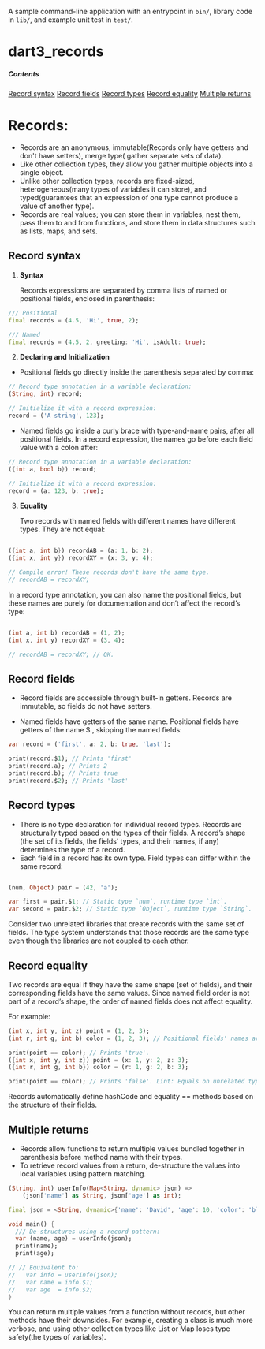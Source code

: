 A sample command-line application with an entrypoint in `bin/`, library code
in `lib/`, and example unit test in `test/`.

# dart3_records

##### Contents

[Record syntax](#Record-syntax)
[Record fields](#Record-fields)
[Record types](#Record-types)
[Record equality](#Record-equality)
[Multiple returns](#Multiple-returns)

# Records:

- Records are an anonymous, immutable(Records only have getters and don't have setters), merge type(
  gather separate sets of data).
- Like other collection types, they allow you gather multiple objects into a single object.
- Unlike other collection types, records are fixed-sized, heterogeneous(many types of variables it
  can store), and typed(guarantees that an expression of one type cannot produce a value of another
  type).
- Records are real values; you can store them in variables, nest them, pass them to and from
  functions, and store them in data structures such as lists, maps, and sets.

## Record syntax

1. **Syntax**

   Records expressions are separated by comma lists of named or positional fields, enclosed in
   parenthesis:

```dart
/// Positional
final records = (4.5, 'Hi', true, 2);

/// Named
final records = (4.5, 2, greeting: 'Hi', isAdult: true);
```

2. **Declaring and Initialization**

- Positional fields go directly inside the parenthesis separated by comma:

```dart 
// Record type annotation in a variable declaration:
(String, int) record;

// Initialize it with a record expression:
record = ('A string', 123);
```

- Named fields go inside a curly brace with type-and-name pairs, after all positional fields. In a
  record expression, the names go before each field value with a colon after:

```dart 
// Record type annotation in a variable declaration:
({int a, bool b}) record;

// Initialize it with a record expression:
record = (a: 123, b: true);
```

3. **Equality**

   Two records with named fields with different names have different types. They are not equal:

```dart

({int a, int b}) recordAB = (a: 1, b: 2);
({int x, int y}) recordXY = (x: 3, y: 4);

// Compile error! These records don't have the same type.
// recordAB = recordXY;
```

In a record type annotation, you can also name the positional fields, but these names are purely for
documentation and don’t affect the record’s type:

```dart

(int a, int b) recordAB = (1, 2);
(int x, int y) recordXY = (3, 4);

// recordAB = recordXY; // OK.
```

## Record fields

- Record fields are accessible through built-in getters. Records are immutable, so fields do not
  have setters.

- Named fields have getters of the same name. Positional fields have getters of the name $<position>
  , skipping the named fields:

```dart 
var record = ('first', a: 2, b: true, 'last');

print(record.$1); // Prints 'first'
print(record.a); // Prints 2
print(record.b); // Prints true
print(record.$2); // Prints 'last'
```

## Record types

- There is no type declaration for individual record types. Records are structurally typed based on
  the types of their fields. A record’s shape (the set of its fields, the fields’ types, and their
  names, if any) determines the type of a record.
- Each field in a record has its own type. Field types can differ within the same record:

```dart

(num, Object) pair = (42, 'a');

var first = pair.$1; // Static type `num`, runtime type `int`.
var second = pair.$2; // Static type `Object`, runtime type `String`.
```

Consider two unrelated libraries that create records with the same set of fields. The type system
understands that those records are the same type even though the libraries are not coupled to each
other.

## Record equality

Two records are equal if they have the same shape (set of fields), and their corresponding fields
have the same values. Since named field order is not part of a record’s shape, the order of named
fields does not affect equality.

For example:

```dart 
(int x, int y, int z) point = (1, 2, 3);
(int r, int g, int b) color = (1, 2, 3); // Positional fields' names are purely for documentation and don’t affect the record’s type.

print(point == color); // Prints 'true'.
({int x, int y, int z}) point = (x: 1, y: 2, z: 3);
({int r, int g, int b}) color = (r: 1, g: 2, b: 3);

print(point == color); // Prints 'false'. Lint: Equals on unrelated types.
```

Records automatically define hashCode and equality == methods based on the structure of their
fields.

## Multiple returns

- Records allow functions to return multiple values bundled together in parenthesis before method
  name with their types.
- To retrieve record values from a return, de-structure the values into local variables using
  pattern matching.

```dart
(String, int) userInfo(Map<String, dynamic> json) =>
    (json['name'] as String, json['age'] as int);

final json = <String, dynamic>{'name': 'David', 'age': 10, 'color': 'blue'};

void main() {
  /// De-structures using a record pattern:
  var (name, age) = userInfo(json);
  print(name);
  print(age);

// // Equivalent to:
//   var info = userInfo(json);
//   var name = info.$1;
//   var age  = info.$2;
}
```

You can return multiple values from a function without records, but other methods have their
downsides. For example, creating a class is much more verbose, and using other collection types like
List or Map loses type safety(the types of variables).
